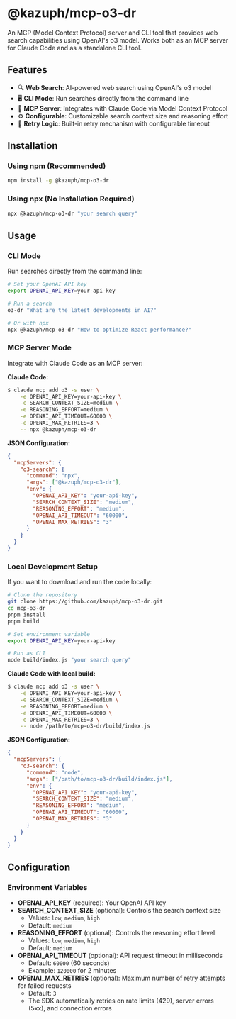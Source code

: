 # @kazuph/mcp-o3-dr

An MCP (Model Context Protocol) server and CLI tool that provides web search capabilities using OpenAI's o3 model. Works both as an MCP server for Claude Code and as a standalone CLI tool.

## Features

- 🔍 **Web Search**: AI-powered web search using OpenAI's o3 model
- 🖥️ **CLI Mode**: Run searches directly from the command line
- 🔌 **MCP Server**: Integrates with Claude Code via Model Context Protocol
- ⚙️ **Configurable**: Customizable search context size and reasoning effort
- 🔄 **Retry Logic**: Built-in retry mechanism with configurable timeout

## Installation

### Using npm (Recommended)

```bash
npm install -g @kazuph/mcp-o3-dr
```

### Using npx (No Installation Required)

```bash
npx @kazuph/mcp-o3-dr "your search query"
```

## Usage

### CLI Mode

Run searches directly from the command line:

```bash
# Set your OpenAI API key
export OPENAI_API_KEY=your-api-key

# Run a search
o3-dr "What are the latest developments in AI?"

# Or with npx
npx @kazuph/mcp-o3-dr "How to optimize React performance?"
```

### MCP Server Mode

Integrate with Claude Code as an MCP server:

**Claude Code:**

```bash
$ claude mcp add o3 -s user \
	-e OPENAI_API_KEY=your-api-key \
	-e SEARCH_CONTEXT_SIZE=medium \
	-e REASONING_EFFORT=medium \
	-e OPENAI_API_TIMEOUT=60000 \
	-e OPENAI_MAX_RETRIES=3 \
	-- npx @kazuph/mcp-o3-dr
```

**JSON Configuration:**

```json
{
  "mcpServers": {
    "o3-search": {
      "command": "npx",
      "args": ["@kazuph/mcp-o3-dr"],
      "env": {
        "OPENAI_API_KEY": "your-api-key",
        "SEARCH_CONTEXT_SIZE": "medium",
        "REASONING_EFFORT": "medium",
        "OPENAI_API_TIMEOUT": "60000",
        "OPENAI_MAX_RETRIES": "3"
      }
    }
  }
}
```

### Local Development Setup

If you want to download and run the code locally:

```bash
# Clone the repository
git clone https://github.com/kazuph/mcp-o3-dr.git
cd mcp-o3-dr
pnpm install
pnpm build

# Set environment variable
export OPENAI_API_KEY=your-api-key

# Run as CLI
node build/index.js "your search query"
```

**Claude Code with local build:**

```bash
$ claude mcp add o3 -s user \
	-e OPENAI_API_KEY=your-api-key \
	-e SEARCH_CONTEXT_SIZE=medium \
	-e REASONING_EFFORT=medium \
	-e OPENAI_API_TIMEOUT=60000 \
	-e OPENAI_MAX_RETRIES=3 \
	-- node /path/to/mcp-o3-dr/build/index.js
```

**JSON Configuration:**

```json
{
  "mcpServers": {
    "o3-search": {
      "command": "node",
      "args": ["/path/to/mcp-o3-dr/build/index.js"],
      "env": {
        "OPENAI_API_KEY": "your-api-key",
        "SEARCH_CONTEXT_SIZE": "medium",
        "REASONING_EFFORT": "medium",
        "OPENAI_API_TIMEOUT": "60000",
        "OPENAI_MAX_RETRIES": "3"
      }
    }
  }
}
```

## Configuration

### Environment Variables

- **OPENAI_API_KEY** (required): Your OpenAI API key
- **SEARCH_CONTEXT_SIZE** (optional): Controls the search context size
  - Values: `low`, `medium`, `high`
  - Default: `medium`
- **REASONING_EFFORT** (optional): Controls the reasoning effort level
  - Values: `low`, `medium`, `high`
  - Default: `medium`
- **OPENAI_API_TIMEOUT** (optional): API request timeout in milliseconds
  - Default: `60000` (60 seconds)
  - Example: `120000` for 2 minutes
- **OPENAI_MAX_RETRIES** (optional): Maximum number of retry attempts for failed requests
  - Default: `3`
  - The SDK automatically retries on rate limits (429), server errors (5xx), and connection errors
